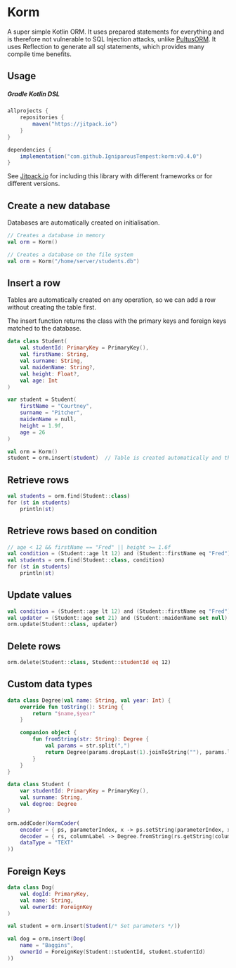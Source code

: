 # Korm

A super simple Kotlin ORM. It uses prepared statements for everything and is therefore not vulnerable to SQL Injection attacks, unlike [PultusORM](https://github.com/s4kibs4mi/PultusORM). It uses Reflection to generate all sql statements, which provides many compile time benefits.

## Usage

##### Gradle Kotlin DSL

```gradle
allprojects {
    repositories {
        maven("https://jitpack.io")
    }
}

dependencies {
    implementation("com.github.IgniparousTempest:korm:v0.4.0")
}
```

See [Jitpack.io](https://jitpack.io/#IgniparousTempest/korm/v0.4.0) for including this library with different frameworks or for different versions.

## Create a new database

Databases are automatically created on initialisation.

```kotlin
// Creates a database in memory
val orm = Korm()

// Creates a database on the file system
val orm = Korm("/home/server/students.db")
```

## Insert a row

Tables are automatically created on any operation, so we can add a row without creating the table first.

The insert function returns the class with the primary keys and foreign keys matched to the database.

```kotlin
data class Student(
    val studentId: PrimaryKey = PrimaryKey(),
    val firstName: String,
    val surname: String,
    val maidenName: String?,
    val height: Float?,
    val age: Int
)

var student = Student(
    firstName = "Courtney",
    surname = "Pitcher",
    maidenName = null,
    height = 1.9f,
    age = 26
)

val orm = Korm()
student = orm.insert(student)  // Table is created automatically and the row is added
```

## Retrieve rows

```kotlin
val students = orm.find(Student::class)
for (st in students)
    println(st)
```

## Retrieve rows based on condition

```kotlin
// age < 12 && firstName == "Fred" || height >= 1.6f
val condition = (Student::age lt 12) and (Student::firstName eq "Fred") or (Student::height gte 1.6f)
val students = orm.find(Student::class, condition)
for (st in students)
    println(st)
```

## Update values

```kotlin
val condition = (Student::age lt 12) and (Student::firstName eq "Fred") or (Student::height gte 1.6f)
val updater = (Student::age set 21) and (Student::maidenName set null) onCondition condition  // not specifying onCondition will update the entire table 
orm.update(Student::class, updater)
```

## Delete rows

```kotlin
orm.delete(Student::class, Student::studentId eq 12)
```

## Custom data types

```kotlin
data class Degree(val name: String, val year: Int) {
    override fun toString(): String {
        return "$name,$year"
    }

    companion object {
        fun fromString(str: String): Degree {
            val params = str.split(",")
            return Degree(params.dropLast(1).joinToString(""), params.last().toInt())
        }
    }
}

data class Student (
    var studentId: PrimaryKey = PrimaryKey(),
    val surname: String,
    val degree: Degree
)

orm.addCoder(KormCoder(
    encoder = { ps, parameterIndex, x -> ps.setString(parameterIndex, x.toString())},
    decoder = { rs, columnLabel -> Degree.fromString(rs.getString(columnLabel))},
    dataType = "TEXT"
))
```

## Foreign Keys

```kotlin
data class Dog(
    val dogId: PrimaryKey,
    val name: String,
    val ownerId: ForeignKey
)

val student = orm.insert(Student(/* Set parameters */))

val dog = orm.insert(Dog(
    name = "Baggins", 
    ownerId = ForeignKey(Student::studentId, student.studentId)
))
```
